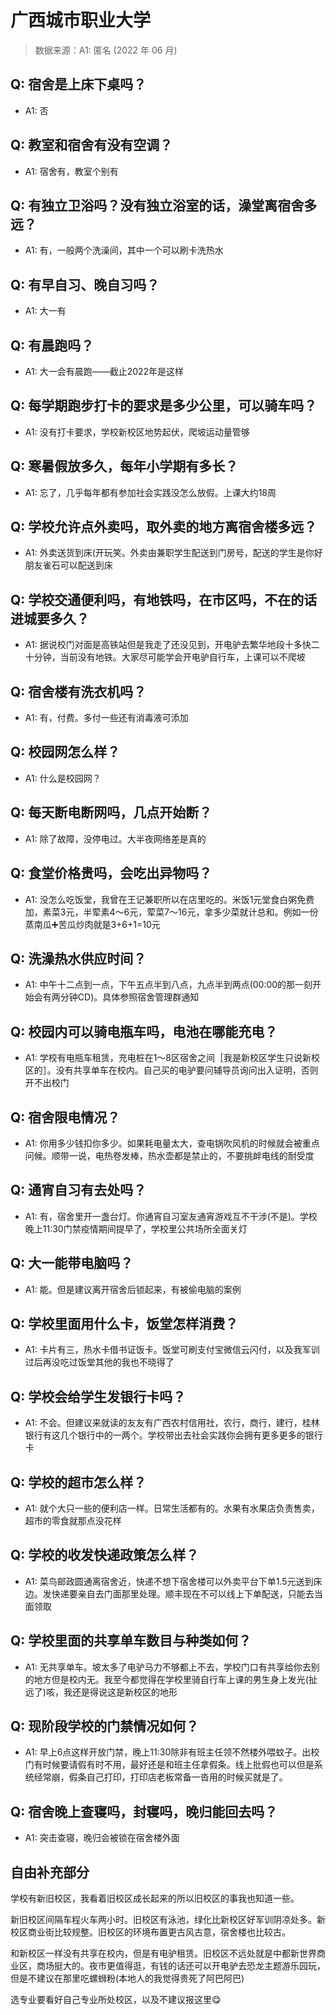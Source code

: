 # 广西城市职业大学

> 数据来源：A1: 匿名 (2022 年 06 月)

## Q: 宿舍是上床下桌吗？

- A1: 否

## Q: 教室和宿舍有没有空调？

- A1: 宿舍有，教室个别有

## Q: 有独立卫浴吗？没有独立浴室的话，澡堂离宿舍多远？

- A1: 有，一般两个洗澡间，其中一个可以刷卡洗热水

## Q: 有早自习、晚自习吗？

- A1: 大一有

## Q: 有晨跑吗？

- A1: 大一会有晨跑——截止2022年是这样

## Q: 每学期跑步打卡的要求是多少公里，可以骑车吗？

- A1: 没有打卡要求，学校新校区地势起伏，爬坡运动量管够

## Q: 寒暑假放多久，每年小学期有多长？

- A1: 忘了，几乎每年都有参加社会实践没怎么放假。上课大约18周

## Q: 学校允许点外卖吗，取外卖的地方离宿舍楼多远？

- A1: 外卖送货到床(开玩笑。外卖由兼职学生配送到门房号，配送的学生是你好朋友雀石可以配送到床

## Q: 学校交通便利吗，有地铁吗，在市区吗，不在的话进城要多久？

- A1: 据说校门对面是高铁站但是我走了还没见到，开电驴去繁华地段十多快二十分钟，当前没有地铁。大家尽可能学会开电驴自行车，上课可以不爬坡

## Q: 宿舍楼有洗衣机吗？

- A1: 有，付费。多付一些还有消毒液可添加

## Q: 校园网怎么样？

- A1: 什么是校园网？

## Q: 每天断电断网吗，几点开始断？

- A1: 除了故障，没停电过。大半夜网络差是真的

## Q: 食堂价格贵吗，会吃出异物吗？

- A1: 没怎么吃饭堂，我曾在王记兼职所以在店里吃的。米饭1元堂食白粥免费加，素菜3元，半荤素4～6元，荤菜7～16元，拿多少菜就计总和。例如一份蒸南瓜➕苦瓜炒肉就是3+6+1=10元

## Q: 洗澡热水供应时间？

- A1: 中午十二点到一点，下午五点半到八点，九点半到两点(00:00的那一刻开始会有两分钟CD)。具体参照宿舍管理群通知

## Q: 校园内可以骑电瓶车吗，电池在哪能充电？

- A1: 学校有电瓶车租赁，充电桩在1～8区宿舍之间［我是新校区学生只说新校区的］。没有共享单车在校内。自己买的电驴要问辅导员询问出入证明，否则开不出校门

## Q: 宿舍限电情况？

- A1: 你用多少钱扣你多少。如果耗电量太大，查电锅吹风机的时候就会被重点问候。顺带一说，电热卷发棒，热水壶都是禁止的，不要挑衅电线的耐受度

## Q: 通宵自习有去处吗？

- A1: 有，宿舍里开一盏台灯。你通宵自习室友通宵游戏互不干涉(不是)。学校晚上11:30门禁疫情期间提早了，学校里公共场所全面关灯

## Q: 大一能带电脑吗？

- A1: 能。但是建议离开宿舍后锁起来，有被偷电脑的案例

## Q: 学校里面用什么卡，饭堂怎样消费？

- A1: 卡片有三，热水卡借书证饭卡。饭堂可刷支付宝微信云闪付，以及我军训过后再没吃过饭堂其他的我也不晓得了

## Q: 学校会给学生发银行卡吗？

- A1: 不会。但建议来就读的友友有广西农村信用社，农行，商行，建行，桂林银行有这几个银行中的一两个。学校带出去社会实践你会拥有更多更多的银行卡

## Q: 学校的超市怎么样？

- A1: 就个大只一些的便利店一样。日常生活都有的。水果有水果店负责售卖，超市的零食就那点没花样

## Q: 学校的收发快递政策怎么样？

- A1: 菜鸟邮政圆通离宿舍近，快递不想下宿舍楼可以外卖平台下单1.5元送到床边。发快递要亲自去门面那里处理。顺丰现在不可以线上下单配送，只能去当面领取

## Q: 学校里面的共享单车数目与种类如何？

- A1: 无共享单车。坡太多了电驴马力不够都上不去，学校门口有共享给你去别的地方但是校内无。我至今都觉得在学校里骑自行车上课的男生身上发光(扯远了)咳，我还是得说这是新校区的地形

## Q: 现阶段学校的门禁情况如何？

- A1: 早上6点这样开放门禁，晚上11:30除非有班主任领不然楼外喂蚊子。出校门有时候要请假有时不用，最好还是和班主任拿假条。线上批假也可以但是系统经常崩，假条自己打印，打印店老板常备一沓用的时候买就是了。

## Q: 宿舍晚上查寝吗，封寝吗，晚归能回去吗？

- A1: 突击查寝，晚归会被锁在宿舍楼外面

## 自由补充部分

学校有新旧校区，我看着旧校区成长起来的所以旧校区的事我也知道一些。

新旧校区间隔车程火车两小时。旧校区有泳池，绿化比新校区好军训阴凉处多。新校区商业街比较规整。旧校区的环境布置更古风古意，宿舍楼也比较古。

和新校区一样没有共享在校内，但是有电驴租赁。旧校区不远处就是中都新世界商业区，商场挺大的。夜市更值得逛，有钱的话还可以开电驴去恐龙主题游乐园玩，但是不建议在那里吃螺蛳粉(本地人的我觉得贵死了阿巴阿巴)

选专业要看好自己专业所处校区，以及不建议报这里😋
